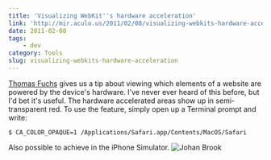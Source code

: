 ```yaml
---
title: 'Visualizing WebKit''s hardware acceleration'
link: 'http://mir.aculo.us/2011/02/08/visualizing-webkits-hardware-acceleration/'
date: 2011-02-08
tags:
    - dev
category: Tools
slug: visualizing-webkits-hardware-acceleration
---
```


[Thomas Fuchs](http://twitter.com/thomasfuchs) gives us a tip about viewing which elements of a
website are powered by the device's hardware. I've never ever heard of this before, but I'd bet it's
useful. The hardware accelerated areas show up in semi-transparent red. To use the feature, simply
open up a Terminal prompt and write:

    $ CA_COLOR_OPAQUE=1 /Applications/Safari.app/Contents/MacOS/Safari

Also possible to achieve in the iPhone Simulator.
![](http://213.185.255.138/core/wp-content/uploads/2011/02/Johan-Brook-588x387.png "Johan Brook")
